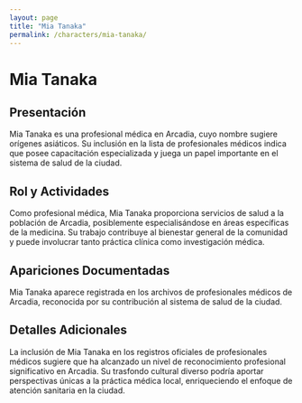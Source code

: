 ```yaml
---
layout: page
title: "Mia Tanaka"
permalink: /characters/mia-tanaka/
---
```


# Mia Tanaka

## Presentación
Mia Tanaka es una profesional médica en Arcadia, cuyo nombre sugiere orígenes asiáticos. Su inclusión en la lista de profesionales médicos indica que posee capacitación especializada y juega un papel importante en el sistema de salud de la ciudad.

## Rol y Actividades
Como profesional médica, Mia Tanaka proporciona servicios de salud a la población de Arcadia, posiblemente especialisándose en áreas específicas de la medicina. Su trabajo contribuye al bienestar general de la comunidad y puede involucrar tanto práctica clínica como investigación médica.

## Apariciones Documentadas
Mia Tanaka aparece registrada en los archivos de profesionales médicos de Arcadia, reconocida por su contribución al sistema de salud de la ciudad.

## Detalles Adicionales
La inclusión de Mia Tanaka en los registros oficiales de profesionales médicos sugiere que ha alcanzado un nivel de reconocimiento profesional significativo en Arcadia. Su trasfondo cultural diverso podría aportar perspectivas únicas a la práctica médica local, enriqueciendo el enfoque de atención sanitaria en la ciudad.